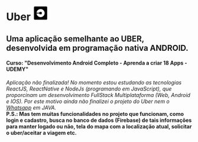 # Uber <img src="./uber logo.png" alt="logo" width="40" height="40"> 
## Uma aplicação semelhante ao UBER, desenvolvida em programação nativa ANDROID.
#### Curso: "Desenvolvimento Android Completo - Aprenda a criar 18 Apps - UDEMY"

*Aplicação não finalizada! No momento estou estudando as tecnologias ReactJS, ReactNative e NodeJs (programando em JavaScript), que proporcinam um desenvolvimento FullStack Multiplataforma (Web, Android e IOS). Por este motivo ainda não finalizei o projeto do Uber nem o <a href="https://github.com/ManoelPradoMark22/JAVA-Whatsapp">Whatsapp</a> em JAVA.*
<br />
**P.S.: Mas tem muitas funcionalidades no projeto que funcionam, como login e cadastro, busca no banco de dados (Firebase) de tais informações para manter logado ou não, tela do mapa com a localização atual, solicitar o uber/aceitar a viagem etc.**
